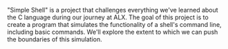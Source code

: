 "Simple Shell" is a project that challenges everything we've learned about the C language during our journey at ALX.
The goal of this project is to create a program that simulates the functionality of a shell's command line, including basic commands.
We'll explore the extent to which we can push the boundaries of this simulation.
